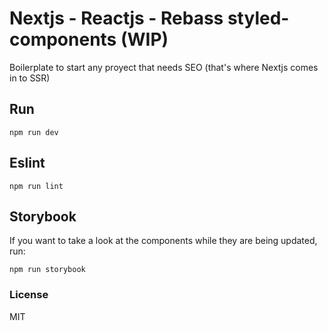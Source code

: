 # Nextjs - Reactjs - Rebass styled-components (WIP)
Boilerplate to start any proyect that needs SEO (that's where Nextjs comes in to SSR)

## Run

``` npm run dev ```

## Eslint

``` npm run lint ```

## Storybook
If you want to take a look at the components while they are being updated, run:

``` npm run storybook ```

### License

MIT
